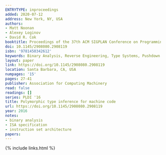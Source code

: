```yaml
---
ENTRYTYPE: inproceedings
added: 2020-07-12
address: New York, NY, USA
authors:
- Matt Noonan
- Alexey Loginov
- David R. Cok
booktitle: Proceedings of the 37th ACM SIGPLAN Conference on Programming Language Design and Implementation
doi: 10.1145/2908080.2908119
isbn: '9781450342612'
keywords: Binary Analysis, Reverse Engineering, Type Systems, Pushdown Automata, Polymorphism, Static Analyiss
layout: paper
link: https://doi.org/10.1145/2908080.2908119
location: Santa Barbara, CA, USA
numpages: '15'
pages: 27-41
publisher: Association for Computing Machinery
read: false
readings: []
series: PLDI '16
title: Polymorphic type inference for machine code
url: https://doi.org/10.1145/2908080.2908119
year: 2016
notes:
- binary analysis
- ISA specification
- instruction set architecture
papers:
---
```

{% include links.html %}
